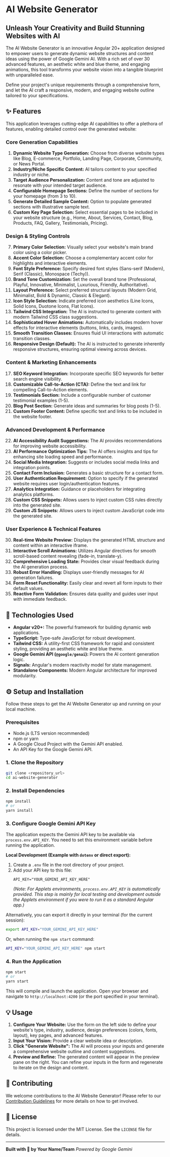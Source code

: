 # AI Website Generator

## Unleash Your Creativity and Build Stunning Websites with AI

The AI Website Generator is an innovative Angular 20+ application designed to empower users to generate dynamic website structures and content ideas using the power of Google Gemini AI. With a rich set of over 30 advanced features, an aesthetic white and blue theme, and engaging animations, this tool transforms your website vision into a tangible blueprint with unparalleled ease.

Define your project's unique requirements through a comprehensive form, and let the AI craft a responsive, modern, and engaging website outline tailored to your specifications.

## ✨ Features

This application leverages cutting-edge AI capabilities to offer a plethora of features, enabling detailed control over the generated website:

### Core Generation Capabilities
1.  **Dynamic Website Type Generation:** Choose from diverse website types like Blog, E-commerce, Portfolio, Landing Page, Corporate, Community, or News Portal.
2.  **Industry/Niche Specific Content:** AI tailors content to your specified industry or niche.
3.  **Target Audience Personalization:** Content and tone are adjusted to resonate with your intended target audience.
4.  **Configurable Homepage Sections:** Define the number of sections for your homepage (from 3 to 10).
5.  **Generate Detailed Sample Content:** Option to populate generated sections with illustrative sample text.
6.  **Custom Key Page Selection:** Select essential pages to be included in your website structure (e.g., Home, About, Services, Contact, Blog, Products, FAQ, Gallery, Testimonials, Pricing).

### Design & Styling Controls
7.  **Primary Color Selection:** Visually select your website's main brand color using a color picker.
8.  **Accent Color Selection:** Choose a complementary accent color for highlights and interactive elements.
9.  **Font Style Preference:** Specify desired font styles (Sans-serif (Modern), Serif (Classic), Monospace (Techy)).
10. **Brand Tone Customization:** Set the overall brand tone (Professional, Playful, Innovative, Minimalist, Luxurious, Friendly, Authoritative).
11. **Layout Preference:** Select preferred structural layouts (Modern Grid, Minimalist, Bold & Dynamic, Classic & Elegant).
12. **Icon Style Selection:** Indicate preferred icon aesthetics (Line Icons, Solid Icons, Duotone Icons, Flat Icons).
13. **Tailwind CSS Integration:** The AI is instructed to generate content with modern Tailwind CSS class suggestions.
14. **Sophisticated Hover Animations:** Automatically includes modern hover effects for interactive elements (buttons, links, cards, images).
15. **Smooth Transition Classes:** Ensures fluid UI interactions with automatic transition classes.
16. **Responsive Design (Default):** The AI is instructed to generate inherently responsive structures, ensuring optimal viewing across devices.

### Content & Marketing Enhancements
17. **SEO Keyword Integration:** Incorporate specific SEO keywords for better search engine visibility.
18. **Customizable Call-to-Action (CTA):** Define the text and link for compelling Call-to-Action elements.
19. **Testimonials Section:** Include a configurable number of customer testimonial examples (1-5).
20. **Blog Post Section:** Generate ideas and summaries for blog posts (1-5).
21. **Custom Footer Content:** Define specific text and links to be included in the website footer.

### Advanced Development & Performance
22. **AI Accessibility Audit Suggestions:** The AI provides recommendations for improving website accessibility.
23. **AI Performance Optimization Tips:** The AI offers insights and tips for enhancing site loading speed and performance.
24. **Social Media Integration:** Suggests or includes social media links and integration points.
25. **Contact Form Inclusion:** Generates a basic structure for a contact form.
26. **User Authentication Requirement:** Option to specify if the generated website requires user login/authentication features.
27. **Analytics Integration:** Guidance or placeholders for integrating analytics platforms.
28. **Custom CSS Snippets:** Allows users to inject custom CSS rules directly into the generated site.
29. **Custom JS Snippets:** Allows users to inject custom JavaScript code into the generated site.

### User Experience & Technical Features
30. **Real-time Website Preview:** Displays the generated HTML structure and content within an interactive iframe.
31. **Interactive Scroll Animations:** Utilizes Angular directives for smooth scroll-based content revealing (fade-in, translate-y).
32. **Comprehensive Loading State:** Provides clear visual feedback during the AI generation process.
33. **Robust Error Handling:** Displays user-friendly messages for AI generation failures.
34. **Form Reset Functionality:** Easily clear and revert all form inputs to their default values.
35. **Reactive Form Validation:** Ensures data quality and guides user input with immediate feedback.

## 🚀 Technologies Used

*   **Angular v20+:** The powerful framework for building dynamic web applications.
*   **TypeScript:** Type-safe JavaScript for robust development.
*   **Tailwind CSS:** A utility-first CSS framework for rapid and consistent styling, providing an aesthetic white and blue theme.
*   **Google Gemini API (`@google/genai`):** Powers the AI content generation logic.
*   **Signals:** Angular's modern reactivity model for state management.
*   **Standalone Components:** Modern Angular architecture for improved modularity.

## ⚙️ Setup and Installation

Follow these steps to get the AI Website Generator up and running on your local machine.

### Prerequisites

*   Node.js (LTS version recommended)
*   npm or yarn
*   A Google Cloud Project with the Gemini API enabled.
*   An API Key for the Google Gemini API.

### 1. Clone the Repository

```bash
git clone <repository_url>
cd ai-website-generator
```

### 2. Install Dependencies

```bash
npm install
# or
yarn install
```

### 3. Configure Google Gemini API Key

The application expects the Gemini API key to be available via `process.env.API_KEY`.
You need to set this environment variable before running the application.

**Local Development (Example with `dotenv` or direct export):**

1.  Create a `.env` file in the root directory of your project.
2.  Add your API key to this file:
    ```
    API_KEY="YOUR_GEMINI_API_KEY_HERE"
    ```
    *(Note: For Applets environments, `process.env.API_KEY` is automatically provided. This step is mainly for local testing and development outside the Applets environment if you were to run it as a standard Angular app.)*

Alternatively, you can export it directly in your terminal (for the current session):
```bash
export API_KEY="YOUR_GEMINI_API_KEY_HERE"
```
Or, when running the `npm start` command:
```bash
API_KEY="YOUR_GEMINI_API_KEY_HERE" npm start
```

### 4. Run the Application

```bash
npm start
# or
yarn start
```

This will compile and launch the application. Open your browser and navigate to `http://localhost:4200` (or the port specified in your terminal).

## 💡 Usage

1.  **Configure Your Website:** Use the form on the left side to define your website's type, industry, audience, design preferences (colors, fonts, layout), key pages, and advanced features.
2.  **Input Your Vision:** Provide a clear website idea or description.
3.  **Click "Generate Website":** The AI will process your inputs and generate a comprehensive website outline and content suggestions.
4.  **Preview and Refine:** The generated content will appear in the preview pane on the right. You can refine your inputs in the form and regenerate to iterate on the design and content.

## 🤝 Contributing

We welcome contributions to the AI Website Generator! Please refer to our [Contribution Guidelines](CONTRIBUTION.md) for more details on how to get involved.

## 📄 License

This project is licensed under the MIT License. See the `LICENSE` file for details.

---

**Built with 💙 by Your Name/Team**
_Powered by Google Gemini_